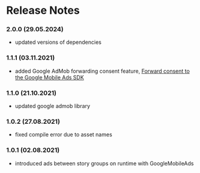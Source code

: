 # Release Notes
### 2.0.0 (29.05.2024)
* updated versions of dependencies

### 1.1.1 (03.11.2021)
* added Google AdMob forwarding consent feature, [Forward consent to the Google Mobile Ads SDK](https://integration.storyly.io/android/monetization-quick-start.html#google-admob-consent-management)

### 1.1.0 (21.10.2021)
* updated google admob library

### 1.0.2 (27.08.2021)
* fixed compile error due to asset names

### 1.0.1 (02.08.2021)
* introduced ads between story groups on runtime with GoogleMobileAds
